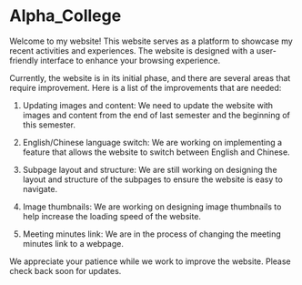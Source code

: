 # Alpha_College

Welcome to my website! This website serves as a platform to showcase my recent activities and experiences. The website is designed with a user-friendly interface to enhance your browsing experience.

Currently, the website is in its initial phase, and there are several areas that require improvement. Here is a list of the improvements that are needed:

1. Updating images and content: We need to update the website with images and content from the end of last semester and the beginning of this semester.

2. English/Chinese language switch: We are working on implementing a feature that allows the website to switch between English and Chinese.

3. Subpage layout and structure: We are still working on designing the layout and structure of the subpages to ensure the website is easy to navigate.

4. Image thumbnails: We are working on designing image thumbnails to help increase the loading speed of the website.

5. Meeting minutes link: We are in the process of changing the meeting minutes link to a webpage.

We appreciate your patience while we work to improve the website. Please check back soon for updates.